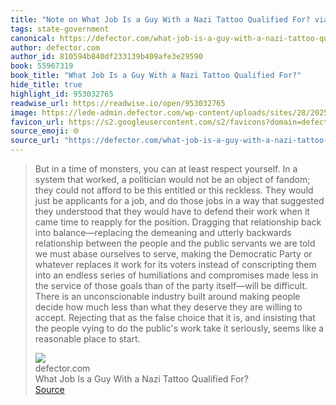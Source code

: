 ```yaml
---
title: "Note on What Job Is a Guy With a Nazi Tattoo Qualified For? via defector.com"
tags: state-government
canonical: https://defector.com/what-job-is-a-guy-with-a-nazi-tattoo-qualified-for?utm_source=perfectsentences&utm_medium=email&utm_campaign=perfect-sentences-148
author: defector.com
author_id: 810594b840df233139b409afe3e29590
book: 55967319
book_title: "What Job Is a Guy With a Nazi Tattoo Qualified For?"
hide_title: true
highlight_id: 953032765
readwise_url: https://readwise.io/open/953032765
image: https://lede-admin.defector.com/wp-content/uploads/sites/28/2025/10/PlatnerBoat.png
favicon_url: https://s2.googleusercontent.com/s2/favicons?domain=defector.com
source_emoji: 🌐
source_url: "https://defector.com/what-job-is-a-guy-with-a-nazi-tattoo-qualified-for?utm_source=perfectsentences&utm_medium=email&utm_campaign=perfect-sentences-148#:~:text=But%20in%20a,place%20to%20start."
---
```


> But in a time of monsters, you can at least respect yourself. In a system that worked, a politician would not be an object of fandom; they could not afford to be this entitled or this reckless. They would just be applicants for a job, and do those jobs in a way that suggested they understood that they would have to defend their work when it came time to reapply for the position. Dragging that relationship back into balance—replacing the demeaning and utterly backwards relationship between the people and the public servants we are told we must abase ourselves to serve, making the Democratic Party or whatever replaces it work for its voters instead of conscripting them into an endless series of humiliations and compromises made less in the service of those goals than of the party itself—will be difficult. There is an unconscionable industry built around making people decide how much less than what they deserve they are willing to accept. Rejecting that as the false choice that it is, and insisting that the people vying to do the public's work take it seriously, seems like a reasonable place to start.
> <div class="quoteback-footer"><div class="quoteback-avatar"><img class="mini-favicon" src="https://s2.googleusercontent.com/s2/favicons?domain=defector.com"></div><div class="quoteback-metadata"><div class="metadata-inner"><span style="display:none">FROM:</span><div aria-label="defector.com" class="quoteback-author"> defector.com</div><div aria-label="What Job Is a Guy With a Nazi Tattoo Qualified For?" class="quoteback-title"> What Job Is a Guy With a Nazi Tattoo Qualified For?</div></div></div><div class="quoteback-backlink"><a target="_blank" aria-label="go to the full text of this quotation" rel="noopener" href="https://defector.com/what-job-is-a-guy-with-a-nazi-tattoo-qualified-for?utm_source=perfectsentences&utm_medium=email&utm_campaign=perfect-sentences-148#:~:text=But%20in%20a,place%20to%20start." class="quoteback-arrow"> Source</a></div></div>